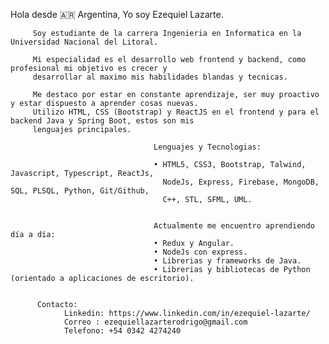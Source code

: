 Hola desde 🇦🇷 Argentina, Yo soy Ezequiel Lazarte.

         Soy estudiante de la carrera Ingenieria en Informatica en la Universidad Nacional del Litoral.
         
         Mi especialidad es el desarrollo web frontend y backend, como profesional mi objetivo es crecer y 
         desarrollar al maximo mis habilidades blandas y tecnicas.

         Me destaco por estar en constante aprendizaje, ser muy proactivo y estar dispuesto a aprender cosas nuevas.
         Utilizo HTML, CSS (Bootstrap) y ReactJS en el frontend y para el backend Java y Spring Boot, estos son mis 
         lenguajes principales.
         
                                    Lenguajes y Tecnologias:

                                    • HTML5, CSS3, Bootstrap, Talwind, Javascript, Typescript, ReactJs, 
                                      NodeJs, Express, Firebase, MongoDB, SQL, PLSQL, Python, Git/Github, 
                                      C++, STL, SFML, UML.
                                      
                                  
                                    Actualmente me encuentro aprendiendo día a día:
                                    • Redux y Angular.
                                    • NodeJs con express.
                                    • Librerias y frameworks de Java.
                                    • Librerias y bibliotecas de Python (orientado a aplicaciones de escritorio).
                                    

          Contacto:
                Linkedin: https://www.linkedin.com/in/ezequiel-lazarte/
                Correo : ezequiellazarterodrigo@gmail.com
                Telefono: +54 0342 4274240
